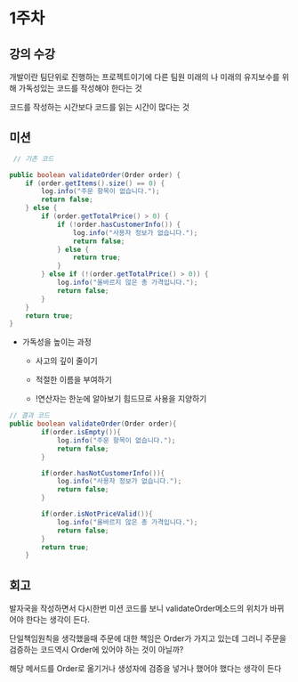 # 1주차

## 강의 수강

개발이란 팀단위로 진행하는 프로젝트이기에 다른 팀원 미래의 나 미래의 유지보수를 위해 가독성있는 코드를 작성해야 한다는 것

코드를 작성하는 시간보다 코드를 읽는 시간이 많다는 것

## 미션

```java
 // 기존 코드

public boolean validateOrder(Order order) {
    if (order.getItems().size() == 0) {
        log.info("주문 항목이 없습니다.");
        return false;
    } else {
        if (order.getTotalPrice() > 0) {
            if (!order.hasCustomerInfo()) {
                log.info("사용자 정보가 없습니다.");
                return false;
            } else {
                return true;
            }
        } else if (!(order.getTotalPrice() > 0)) {
            log.info("올바르지 않은 총 가격입니다.");
            return false;
        }
    }
    return true;
}
```

-   가독성을 높이는 과정

    -   사고의 깊이 줄이기

    -   적절한 이름을 부여하기

    -   !연산자는 한눈에 알아보기 힘드므로 사용을 지양하기

```java
// 결과 코드
public boolean validateOrder(Order order){
        if(order.isEmpty()){
            log.info("주문 항목이 없습니다.");
            return false;
        }

        if(order.hasNotCustomerInfo()){
            log.info("사용자 정보가 없습니다.");
            return false;
        }

        if(order.isNotPriceValid()){
            log.info("올바르지 않은 총 가격입니다.");
            return false;
        }
        return true;
    }
```

## 회고

발자국을 작성하면서 다시한번 미션 코드를 보니 validateOrder메소드의 위치가 바뀌어야 한다는 생각이 든다.

단일책임원칙을 생각했을때 주문에 대한 책임은 Order가 가지고 있는데 그러니 주문을 검증하는 코드역시 Order에 있어야 하는 것이 아닐까?

해당 메서드를 Order로 옮기거나 생성자에 검증을 넣거나 했어야 했다는 생각이 든다
